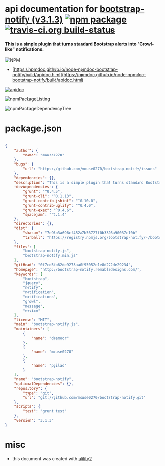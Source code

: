 # api documentation for  [bootstrap-notify (v3.1.3)](http://bootstrap-notify.remabledesigns.com/)  [![npm package](https://img.shields.io/npm/v/npmdoc-bootstrap-notify.svg?style=flat-square)](https://www.npmjs.org/package/npmdoc-bootstrap-notify) [![travis-ci.org build-status](https://api.travis-ci.org/npmdoc/node-npmdoc-bootstrap-notify.svg)](https://travis-ci.org/npmdoc/node-npmdoc-bootstrap-notify)
#### This is a simple plugin that turns standard Bootstrap alerts into "Growl-like" notifications.

[![NPM](https://nodei.co/npm/bootstrap-notify.png?downloads=true&downloadRank=true&stars=true)](https://www.npmjs.com/package/bootstrap-notify)

- [https://npmdoc.github.io/node-npmdoc-bootstrap-notify/build/apidoc.html](https://npmdoc.github.io/node-npmdoc-bootstrap-notify/build/apidoc.html)

[![apidoc](https://npmdoc.github.io/node-npmdoc-bootstrap-notify/build/screenCapture.buildCi.browser.%252Ftmp%252Fbuild%252Fapidoc.html.png)](https://npmdoc.github.io/node-npmdoc-bootstrap-notify/build/apidoc.html)

![npmPackageListing](https://npmdoc.github.io/node-npmdoc-bootstrap-notify/build/screenCapture.npmPackageListing.svg)

![npmPackageDependencyTree](https://npmdoc.github.io/node-npmdoc-bootstrap-notify/build/screenCapture.npmPackageDependencyTree.svg)



# package.json

```json

{
    "author": {
        "name": "mouse0270"
    },
    "bugs": {
        "url": "https://github.com/mouse0270/bootstrap-notify/issues"
    },
    "dependencies": {},
    "description": "This is a simple plugin that turns standard Bootstrap alerts into \"Growl-like\" notifications.",
    "devDependencies": {
        "grunt": "^0.4.5",
        "grunt-cli": "^0.1.13",
        "grunt-contrib-jshint": "^0.10.0",
        "grunt-contrib-uglify": "^0.4.0",
        "grunt-exec": "^0.4.6",
        "spacejam": "^1.1.4"
    },
    "directories": {},
    "dist": {
        "shasum": "7e98b3a696cf452a7b56727f0b3316a90037c10b",
        "tarball": "https://registry.npmjs.org/bootstrap-notify/-/bootstrap-notify-3.1.3.tgz"
    },
    "files": [
        "bootstrap-notify.js",
        "bootstrap-notify.min.js"
    ],
    "gitHead": "0f7cd5fb62de9273aa0f95052e1e8d222de29234",
    "homepage": "http://bootstrap-notify.remabledesigns.com/",
    "keywords": [
        "bootstrap",
        "jquery",
        "notify",
        "notification",
        "notifications",
        "growl",
        "message",
        "notice"
    ],
    "license": "MIT",
    "main": "bootstrap-notify.js",
    "maintainers": [
        {
            "name": "dremoor"
        },
        {
            "name": "mouse0270"
        },
        {
            "name": "pgilad"
        }
    ],
    "name": "bootstrap-notify",
    "optionalDependencies": {},
    "repository": {
        "type": "git",
        "url": "git://github.com/mouse0270/bootstrap-notify.git"
    },
    "scripts": {
        "test": "grunt test"
    },
    "version": "3.1.3"
}
```



# misc
- this document was created with [utility2](https://github.com/kaizhu256/node-utility2)
